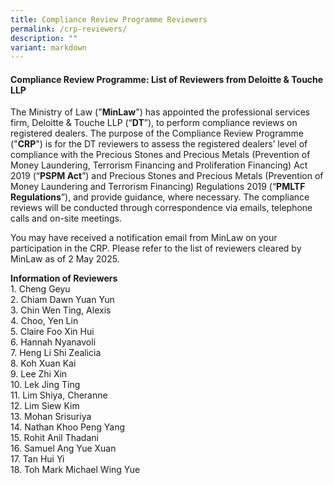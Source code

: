 ```yaml
---
title: Compliance Review Programme Reviewers
permalink: /crp-reviewers/
description: ""
variant: markdown
---
```

#### **Compliance Review Programme: List of Reviewers from Deloitte &amp; Touche LLP**

The Ministry of Law ("**MinLaw**") has appointed the professional services firm, Deloitte &amp; Touche LLP (“**DT**”), to perform compliance reviews on registered dealers. The purpose of the Compliance Review Programme ("**CRP**") is for the DT reviewers to assess the registered dealers’ level of compliance with the Precious Stones and Precious Metals (Prevention of Money Laundering, Terrorism Financing and Proliferation Financing) Act 2019 (“**PSPM Act**”) and Precious Stones and Precious Metals (Prevention of Money Laundering and Terrorism Financing) Regulations 2019 (“**PMLTF Regulations**”), and provide guidance, where necessary. The compliance reviews will be conducted through correspondence via emails, telephone calls and on-site meetings.

You may have received a notification email from MinLaw on your participation in the CRP. Please refer to the list of reviewers cleared by MinLaw as of 2 May 2025.

**Information of Reviewers**
<br>1. Cheng Geyu<br>2. Chiam Dawn Yuan Yun<br>3. Chin Wen Ting, Alexis<br>4. Choo, Yen Lin<br>5. Claire Foo Xin Hui<br>6. Hannah Nyanavoli<br>7.	Heng Li Shi Zealicia<br>8. Koh Xuan Kai
<br>9.	Lee Zhi Xin<br>10. Lek Jing Ting
<br>11.	Lim Shiya, Cheranne<br>12.	Lim Siew Kim<br>13. Mohan Srisuriya<br>14. Nathan Khoo Peng Yang<br>15. Rohit Anil Thadani<br>16. Samuel Ang Yue Xuan<br>17. Tan Hui Yi <br>18. Toh Mark Michael Wing Yue